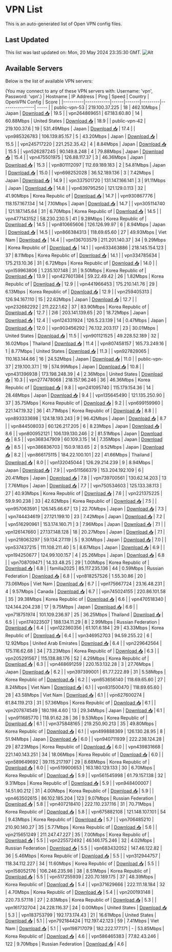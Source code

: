 # VPN List

This is an auto-generated list of Open VPN config files.

## Last Updated

This list was last updated on: Mon, 20 May 2024 23:35:30 GMT.
![Alt](https://repobeats.axiom.co/api/embed/186b98318ef1479477931607c1ad7d823f12451f.svg "Repobeats analytics image")

## Available Servers

Below is the list of available VPN servers:

(You may connect to any of these VPN servers with: Username: 'vpn', Password: 'vpn'.)
| Hostname | IP Address | Ping | Speed | Country | OpenVPN Config | Score |
|----------|------------|------|-------|---------|----------------| ----- |
| public-vpn-53 | 219.100.37.225 | 18 | 462.10Mbps | Japan | [Download 📥](./configs/server_0_JP.ovpn) | 19.5 |
| vpn264869651 | 67.183.60.80 | 14 | 60.88Mbps | United States | [Download 📥](./configs/server_1_US.ovpn) | 18.9 |
| public-vpn-42 | 219.100.37.6 | 19 | 531.49Mbps | Japan | [Download 📥](./configs/server_2_JP.ovpn) | 17.4 |
| vpn985326783 | 106.139.85.157 | 5 | 43.20Mbps | Japan | [Download 📥](./configs/server_3_JP.ovpn) | 15.5 |
| vpn245717220 | 221.252.35.42 | 4 | 8.84Mbps | Japan | [Download 📥](./configs/server_4_JP.ovpn) | 15.5 |
| vpn526287245 | 90.149.8.248 | 4 | 79.88Mbps | Japan | [Download 📥](./configs/server_5_JP.ovpn) | 15.4 |
| vpn475501975 | 126.88.117.37 | 3 | 46.36Mbps | Japan | [Download 📥](./configs/server_6_JP.ovpn) | 15.3 |
| vpn801112097 | 112.69.189.183 | 2 | 54.81Mbps | Japan | [Download 📥](./configs/server_7_JP.ovpn) | 15.0 |
| vpn698252028 | 36.52.189.136 | 3 | 7.42Mbps | Japan | [Download 📥](./configs/server_8_JP.ovpn) | 14.9 |
| vpn337501720 | 131.147.166.141 | 3 | 91.11Mbps | Japan | [Download 📥](./configs/server_9_JP.ovpn) | 14.8 |
| vpn639795250 | 121.129.0.113 | 32 | 41.90Mbps | Korea Republic of | [Download 📥](./configs/server_10_KR.ovpn) | 14.7 |
| vpn930867776 | 118.157.167.134 | 14 | 7.10Mbps | Japan | [Download 📥](./configs/server_11_JP.ovpn) | 14.7 |
| vpn305114740 | 121.187.145.64 | 31 | 6.70Mbps | Korea Republic of | [Download 📥](./configs/server_12_KR.ovpn) | 14.5 |
| vpn477143152 | 58.230.230.5 | 41 | 9.28Mbps | Korea Republic of | [Download 📥](./configs/server_13_KR.ovpn) | 14.5 |
| vpn810665606 | 126.126.99.97 | 6 | 8.94Mbps | Japan | [Download 📥](./configs/server_14_JP.ovpn) | 14.5 |
| vpn866384313 | 118.69.65.60 | 27 | 49.93Mbps | Viet Nam | [Download 📥](./configs/server_15_VN.ovpn) | 14.4 |
| vpn136703579 | 211.201.140.37 | 34 | 9.29Mbps | Korea Republic of | [Download 📥](./configs/server_16_KR.ovpn) | 14.1 |
| vpn633463886 | 218.145.154.123 | 37 | 8.11Mbps | Korea Republic of | [Download 📥](./configs/server_17_KR.ovpn) | 14.1 |
| vpn334785634 | 175.213.10.36 | 31 | 6.72Mbps | Korea Republic of | [Download 📥](./configs/server_18_KR.ovpn) | 14.0 |
| vpn159963806 | 1.235.107.148 | 31 | 9.50Mbps | Korea Republic of | [Download 📥](./configs/server_19_KR.ovpn) | 13.9 |
| vpn427601384 | 59.22.49.42 | 26 | 1.82Mbps | Korea Republic of | [Download 📥](./configs/server_20_KR.ovpn) | 12.9 |
| vpn441966453 | 175.210.141.76 | 29 | 6.13Mbps | Korea Republic of | [Download 📥](./configs/server_21_KR.ovpn) | 12.9 |
| vpn259405313 | 126.94.167.110 | 15 | 22.62Mbps | Japan | [Download 📥](./configs/server_22_JP.ovpn) | 12.7 |
| vpn232682292 | 211.222.1.62 | 37 | 83.90Mbps | Korea Republic of | [Download 📥](./configs/server_23_KR.ovpn) | 12.7 |
| 2i6 | 203.141.139.65 | 20 | 18.72Mbps | Japan | [Download 📥](./configs/server_24_JP.ovpn) | 12.4 |
| vpn124331924 | 126.5.23.139 | 14 | 0.47Mbps | Japan | [Download 📥](./configs/server_25_JP.ovpn) | 12.0 |
| vpn903456292 | 76.132.203.117 | 23 | 30.01Mbps | United States | [Download 📥](./configs/server_26_US.ovpn) | 11.5 |
| vpn901121525 | 49.228.52.189 | 32 | 16.02Mbps | Thailand | [Download 📥](./configs/server_27_TH.ovpn) | 11.4 |
| vpn807458157 | 165.73.249.16 | 1 | 8.77Mbps | United States | [Download 📥](./configs/server_28_US.ovpn) | 11.3 |
| vpn927828065 | 110.163.144.66 | 16 | 24.52Mbps | Japan | [Download 📥](./configs/server_29_JP.ovpn) | 11.0 |
| public-vpn-37 | 219.100.37.1 | 19 | 574.99Mbps | Japan | [Download 📥](./configs/server_30_JP.ovpn) | 10.8 |
| vpn431396938 | 173.198.248.39 | 4 | 2.36Mbps | United States | [Download 📥](./configs/server_31_US.ovpn) | 10.3 |
| vpn277478068 | 218.157.96.246 | 36 | 46.36Mbps | Korea Republic of | [Download 📥](./configs/server_32_KR.ovpn) | 9.8 |
| vpn241095740 | 115.179.154.36 | 14 | 28.48Mbps | Japan | [Download 📥](./configs/server_33_JP.ovpn) | 9.4 |
| vpn135645490 | 121.135.250.90 | 37 | 35.75Mbps | Korea Republic of | [Download 📥](./configs/server_34_KR.ovpn) | 9.2 |
| vpn699159960 | 221.147.19.32 | 36 | 41.71Mbps | Korea Republic of | [Download 📥](./configs/server_35_KR.ovpn) | 8.8 |
| vpn893333698 | 124.18.193.243 | 9 | 96.42Mbps | Japan | [Download 📥](./configs/server_36_JP.ovpn) | 8.7 |
| vpn844508033 | 60.126.217.205 | 6 | 8.23Mbps | Japan | [Download 📥](./configs/server_37_JP.ovpn) | 8.6 |
| vpn800952121 | 106.139.130.246 | 2 | 81.51Mbps | Japan | [Download 📥](./configs/server_38_JP.ovpn) | 8.5 |
| vpn368347909 | 60.109.3.15 | 14 | 7.35Mbps | Japan | [Download 📥](./configs/server_39_JP.ovpn) | 8.5 |
| vpn386836703 | 150.9.183.65 | 2 | 9.52Mbps | Japan | [Download 📥](./configs/server_40_JP.ovpn) | 8.2 |
| vpn866175115 | 184.22.100.101 | 22 | 41.66Mbps | Thailand | [Download 📥](./configs/server_41_TH.ovpn) | 8.0 |
| vpn132045044 | 126.29.214.239 | 9 | 8.94Mbps | Japan | [Download 📥](./configs/server_42_JP.ovpn) | 7.9 |
| vpn511566379 | 153.204.192.109 | 6 | 20.41Mbps | Japan | [Download 📥](./configs/server_43_JP.ovpn) | 7.8 |
| vpn739700561 | 130.62.14.203 | 13 | 7.76Mbps | Japan | [Download 📥](./configs/server_44_JP.ovpn) | 7.7 |
| vpn750534603 | 125.133.38.113 | 27 | 40.93Mbps | Korea Republic of | [Download 📥](./configs/server_45_KR.ovpn) | 7.6 |
| vpn221375225 | 59.9.90.238 | 33 | 42.62Mbps | Korea Republic of | [Download 📥](./configs/server_46_KR.ovpn) | 7.5 |
| vpn957063591 | 126.145.66.67 | 13 | 22.70Mbps | Japan | [Download 📥](./configs/server_47_JP.ovpn) | 7.3 |
| vpn744434619 | 27.121.199.10 | 23 | 7.42Mbps | Japan | [Download 📥](./configs/server_48_JP.ovpn) | 7.2 |
| vpn516290961 | 153.174.160.71 | 3 | 7.96Mbps | Japan | [Download 📥](./configs/server_49_JP.ovpn) | 7.1 |
| vpn126147660 | 27.137.148.128 | 18 | 20.27Mbps | Japan | [Download 📥](./configs/server_50_JP.ovpn) | 7.1 |
| vpn218063297 | 59.134.27.119 | 5 | 9.30Mbps | Japan | [Download 📥](./configs/server_51_JP.ovpn) | 7.0 |
| vpn537437215 | 111.108.211.40 | 5 | 8.67Mbps | Japan | [Download 📥](./configs/server_52_JP.ovpn) | 6.9 |
| vpn194250677 | 124.99.100.157 | 4 | 25.26Mbps | Japan | [Download 📥](./configs/server_53_JP.ovpn) | 6.8 |
| vpn708709471 | 14.33.48.25 | 29 | 1.00Mbps | Korea Republic of | [Download 📥](./configs/server_54_KR.ovpn) | 6.8 |
| familia2025 | 85.117.235.136 | 44 | 0.59Mbps | Russian Federation | [Download 📥](./configs/server_55_RU.ovpn) | 6.8 |
| vpn818257526 | 1.55.30.86 | 20 | 73.06Mbps | Viet Nam | [Download 📥](./configs/server_56_VN.ovpn) | 6.7 |
| vpn175667724 | 23.16.48.231 | 4 | 9.57Mbps | Canada | [Download 📥](./configs/server_57_CA.ovpn) | 6.7 |
| vpn745024155 | 220.86.101.58 | 35 | 39.38Mbps | Korea Republic of | [Download 📥](./configs/server_58_KR.ovpn) | 6.6 |
| vpn470518340 | 124.144.204.238 | 17 | 9.75Mbps | Japan | [Download 📥](./configs/server_59_JP.ovpn) | 6.6 |
| vpn718751974 | 101.109.236.97 | 25 | 36.25Mbps | Thailand | [Download 📥](./configs/server_60_TH.ovpn) | 6.5 |
| vpn174023507 | 188.134.11.29 | 8 | 2.99Mbps | Russian Federation | [Download 📥](./configs/server_61_RU.ovpn) | 6.4 |
| vpn122360356 | 61.101.6.184 | 29 | 43.33Mbps | Korea Republic of | [Download 📥](./configs/server_62_KR.ovpn) | 6.4 |
| vpn346952703 | 94.59.255.22 | 6 | 12.92Mbps | United Arab Emirates | [Download 📥](./configs/server_63_AE.ovpn) | 6.4 |
| vpn229642564 | 175.116.62.68 | 34 | 73.23Mbps | Korea Republic of | [Download 📥](./configs/server_64_KR.ovpn) | 6.3 |
| vpn205291567 | 115.138.88.176 | 52 | 4.29Mbps | Korea Republic of | [Download 📥](./configs/server_65_KR.ovpn) | 6.3 |
| vpn468691259 | 220.153.132.28 | 3 | 27.76Mbps | Japan | [Download 📥](./configs/server_66_JP.ovpn) | 6.2 |
| vpn397399001 | 61.77.222.89 | 31 | 5.58Mbps | Korea Republic of | [Download 📥](./configs/server_67_KR.ovpn) | 6.2 |
| vpn653656140 | 118.69.65.60 | 27 | 8.24Mbps | Viet Nam | [Download 📥](./configs/server_68_VN.ovpn) | 6.1 |
| vpn831500470 | 118.69.65.60 | 28 | 43.58Mbps | Viet Nam | [Download 📥](./configs/server_69_VN.ovpn) | 6.1 |
| vpn627600274 | 61.84.119.213 | 31 | 57.36Mbps | Korea Republic of | [Download 📥](./configs/server_70_KR.ovpn) | 6.1 |
| vpn207874549 | 180.198.4.60 | 13 | 29.34Mbps | Japan | [Download 📥](./configs/server_71_JP.ovpn) | 6.1 |
| vpn911685770 | 118.91.62.28 | 36 | 9.53Mbps | Korea Republic of | [Download 📥](./configs/server_72_KR.ovpn) | 6.1 |
| vpn375848165 | 219.250.90.213 | 35 | 49.80Mbps | Korea Republic of | [Download 📥](./configs/server_73_KR.ovpn) | 6.1 |
| vpn499888369 | 126.130.28.95 | 8 | 51.94Mbps | Japan | [Download 📥](./configs/server_74_JP.ovpn) | 6.0 |
| vpn940711939 | 222.238.124.28 | 29 | 87.23Mbps | Korea Republic of | [Download 📥](./configs/server_75_KR.ovpn) | 6.0 |
| vpn439831668 | 221.140.143.251 | 34 | 18.06Mbps | Korea Republic of | [Download 📥](./configs/server_76_KR.ovpn) | 6.0 |
| vpn589649692 | 39.115.217.197 | 29 | 8.68Mbps | Korea Republic of | [Download 📥](./configs/server_77_KR.ovpn) | 6.0 |
| vpn519900653 | 163.180.129.133 | 30 | 6.70Mbps | Korea Republic of | [Download 📥](./configs/server_78_KR.ovpn) | 5.9 |
| vpn561545998 | 61.79.157.138 | 32 | 9.31Mbps | Korea Republic of | [Download 📥](./configs/server_79_KR.ovpn) | 5.9 |
| vpn948400007 | 14.51.90.212 | 31 | 4.00Mbps | Korea Republic of | [Download 📥](./configs/server_80_KR.ovpn) | 5.9 |
| vpn463502615 | 86.102.185.204 | 123 | 9.07Mbps | Russian Federation | [Download 📥](./configs/server_81_RU.ovpn) | 5.8 |
| vpn407218410 | 222.110.237.116 | 31 | 70.71Mbps | Korea Republic of | [Download 📥](./configs/server_82_KR.ovpn) | 5.8 |
| vpn675882108 | 121.148.107.101 | 54 | 9.43Mbps | Korea Republic of | [Download 📥](./configs/server_83_KR.ovpn) | 5.7 |
| vpn706485210 | 210.90.140.27 | 35 | 5.77Mbps | Korea Republic of | [Download 📥](./configs/server_84_KR.ovpn) | 5.6 |
| vpn215651249 | 211.247.47.227 | 35 | 7.00Mbps | Korea Republic of | [Download 📥](./configs/server_85_KR.ovpn) | 5.5 |
| vpn225572492 | 46.146.175.246 | 32 | 4.02Mbps | Russian Federation | [Download 📥](./configs/server_86_RU.ovpn) | 5.5 |
| vpn683432052 | 147.46.122.82 | 36 | 5.46Mbps | Korea Republic of | [Download 📥](./configs/server_87_KR.ovpn) | 5.5 |
| vpn312944757 | 118.34.112.227 | 34 | 11.60Mbps | Korea Republic of | [Download 📥](./configs/server_88_KR.ovpn) | 5.5 |
| vpn158052176 | 106.246.235.98 | 38 | 8.51Mbps | Korea Republic of | [Download 📥](./configs/server_89_KR.ovpn) | 5.5 |
| vpn517255939 | 220.70.189.175 | 37 | 48.39Mbps | Korea Republic of | [Download 📥](./configs/server_90_KR.ovpn) | 5.4 |
| vpn371629666 | 222.111.18.184 | 32 | 4.70Mbps | Korea Republic of | [Download 📥](./configs/server_91_KR.ovpn) | 5.4 |
| vpn200193148 | 220.73.57.118 | 27 | 2.83Mbps | Korea Republic of | [Download 📥](./configs/server_92_KR.ovpn) | 5.3 |
| vpn161732704 | 24.228.116.37 | 24 | 0.00Mbps | United States | [Download 📥](./configs/server_93_US.ovpn) | 5.3 |
| vpn183753799 | 192.173.174.43 | 21 | 16.61Mbps | United States | [Download 📥](./configs/server_94_US.ovpn) | 5.1 |
| vpn792184424 | 112.197.42.123 | 59 | 7.41Mbps | Viet Nam | [Download 📥](./configs/server_95_VN.ovpn) | 5.1 |
| vpn198717079 | 182.222.177.171 | - | 53.85Mbps | Korea Republic of | [Download 📥](./configs/server_96_KR.ovpn) | 4.6 |
| vpn586465383 | 77.82.43.246 | 122 | 9.70Mbps | Russian Federation | [Download 📥](./configs/server_97_RU.ovpn) | 4.6 |
